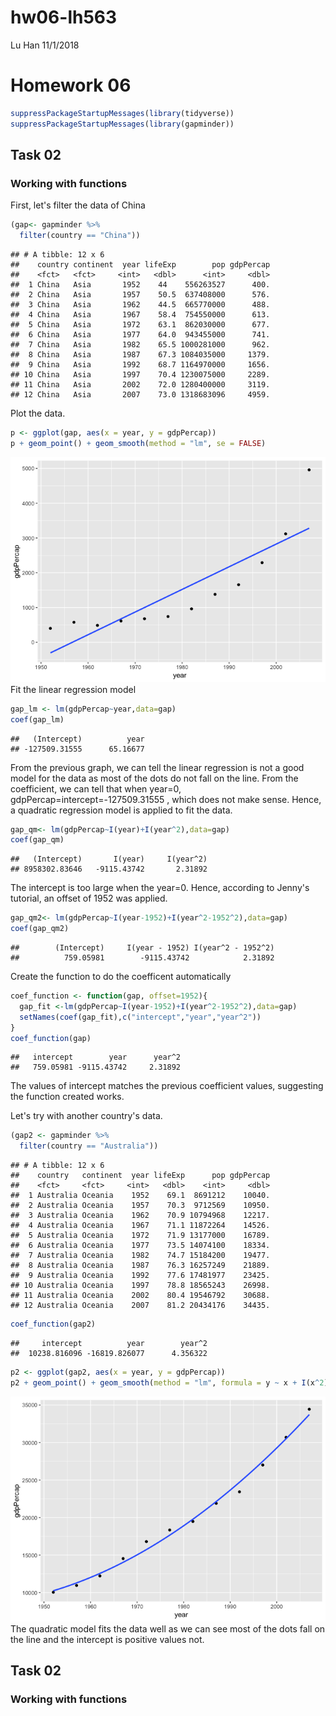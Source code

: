 hw06-lh563
================
Lu Han
11/1/2018

Homework 06
===========

``` r
suppressPackageStartupMessages(library(tidyverse))
suppressPackageStartupMessages(library(gapminder))
```

Task 02
-------

### Working with functions

First, let's filter the data of China

``` r
(gap<- gapminder %>% 
  filter(country == "China"))
```

    ## # A tibble: 12 x 6
    ##    country continent  year lifeExp        pop gdpPercap
    ##    <fct>   <fct>     <int>   <dbl>      <int>     <dbl>
    ##  1 China   Asia       1952    44    556263527      400.
    ##  2 China   Asia       1957    50.5  637408000      576.
    ##  3 China   Asia       1962    44.5  665770000      488.
    ##  4 China   Asia       1967    58.4  754550000      613.
    ##  5 China   Asia       1972    63.1  862030000      677.
    ##  6 China   Asia       1977    64.0  943455000      741.
    ##  7 China   Asia       1982    65.5 1000281000      962.
    ##  8 China   Asia       1987    67.3 1084035000     1379.
    ##  9 China   Asia       1992    68.7 1164970000     1656.
    ## 10 China   Asia       1997    70.4 1230075000     2289.
    ## 11 China   Asia       2002    72.0 1280400000     3119.
    ## 12 China   Asia       2007    73.0 1318683096     4959.

Plot the data.

``` r
p <- ggplot(gap, aes(x = year, y = gdpPercap))
p + geom_point() + geom_smooth(method = "lm", se = FALSE)
```

![](hw06-lh563_files/figure-markdown_github/unnamed-chunk-3-1.png) Fit the linear regression model

``` r
gap_lm <- lm(gdpPercap~year,data=gap)
coef(gap_lm)
```

    ##   (Intercept)          year 
    ## -127509.31555      65.16677

From the previous graph, we can tell the linear regression is not a good model for the data as most of the dots do not fall on the line. From the coefficient, we can tell that when year=0, gdpPercap=intercept=-127509.31555 , which does not make sense. Hence, a quadratic regression model is applied to fit the data.

``` r
gap_qm<- lm(gdpPercap~I(year)+I(year^2),data=gap)
coef(gap_qm)
```

    ##   (Intercept)       I(year)     I(year^2) 
    ## 8958302.83646   -9115.43742       2.31892

The intercept is too large when the year=0. Hence, according to Jenny's tutorial, an offset of 1952 was applied.

``` r
gap_qm2<- lm(gdpPercap~I(year-1952)+I(year^2-1952^2),data=gap)
coef(gap_qm2)
```

    ##        (Intercept)     I(year - 1952) I(year^2 - 1952^2) 
    ##          759.05981        -9115.43742            2.31892

Create the function to do the coefficent automatically

``` r
coef_function <- function(gap, offset=1952){
  gap_fit <-lm(gdpPercap~I(year-1952)+I(year^2-1952^2),data=gap)
  setNames(coef(gap_fit),c("intercept","year","year^2"))
}
coef_function(gap)
```

    ##   intercept        year      year^2 
    ##   759.05981 -9115.43742     2.31892

The values of intercept matches the previous coefficient values, suggesting the function created works.

Let's try with another country's data.

``` r
(gap2 <- gapminder %>% 
  filter(country == "Australia"))
```

    ## # A tibble: 12 x 6
    ##    country   continent  year lifeExp      pop gdpPercap
    ##    <fct>     <fct>     <int>   <dbl>    <int>     <dbl>
    ##  1 Australia Oceania    1952    69.1  8691212    10040.
    ##  2 Australia Oceania    1957    70.3  9712569    10950.
    ##  3 Australia Oceania    1962    70.9 10794968    12217.
    ##  4 Australia Oceania    1967    71.1 11872264    14526.
    ##  5 Australia Oceania    1972    71.9 13177000    16789.
    ##  6 Australia Oceania    1977    73.5 14074100    18334.
    ##  7 Australia Oceania    1982    74.7 15184200    19477.
    ##  8 Australia Oceania    1987    76.3 16257249    21889.
    ##  9 Australia Oceania    1992    77.6 17481977    23425.
    ## 10 Australia Oceania    1997    78.8 18565243    26998.
    ## 11 Australia Oceania    2002    80.4 19546792    30688.
    ## 12 Australia Oceania    2007    81.2 20434176    34435.

``` r
coef_function(gap2)
```

    ##     intercept          year        year^2 
    ##  10238.816096 -16819.826077      4.356322

``` r
p2 <- ggplot(gap2, aes(x = year, y = gdpPercap))
p2 + geom_point() + geom_smooth(method = "lm", formula = y ~ x + I(x^2), se = FALSE)
```

![](hw06-lh563_files/figure-markdown_github/unnamed-chunk-8-1.png) The quadratic model fits the data well as we can see most of the dots fall on the line and the intercept is positive values not.

Task 02
-------

### Working with functions
